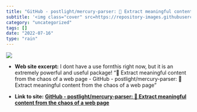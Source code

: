 ```yaml
---
title: "GitHub - postlight/mercury-parser: 📜 Extract meaningful content from the chaos of a web page"
subtitle: '<img class="cover" src=https://repository-images.githubusercontent.com/66387122/c5193980-7a39-11e9-8...'
category: "uncategorized"
tags: []
date: "2022-07-16"
type: "rain"
---
```

<img class="cover" src=https://repository-images.githubusercontent.com/66387122/c5193980-7a39-11e9-8b49-9d8699b96a96>



* **Web site excerpt:** I dont have a use fornthis right now, but it is an extremely powerful and useful package! “📜 Extract meaningful content from the chaos of a web page - GitHub - postlight/mercury-parser: 📜 Extract meaningful content from the chaos of a web page”

* **Link to site:** **[GitHub - postlight/mercury-parser: 📜 Extract meaningful content from the chaos of a web page](https://github.com/postlight/mercury-parser)**